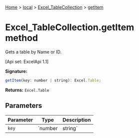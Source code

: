 [Home](./index) &gt; [local](local.md) &gt; [Excel\_TableCollection](local.excel_tablecollection.md) &gt; [getItem](local.excel_tablecollection.getitem.md)

# Excel\_TableCollection.getItem method

Gets a table by Name or ID. 

 \[Api set: ExcelApi 1.1\]

**Signature:**
```javascript
getItem(key: number | string): Excel.Table;
```
**Returns:** `Excel.Table`

## Parameters

|  Parameter | Type | Description |
|  --- | --- | --- |
|  `key` | `number | string` |  |

